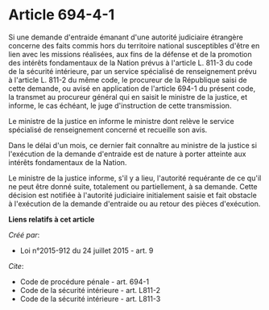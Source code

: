 # Article 694-4-1

Si une demande d'entraide émanant d'une autorité judiciaire étrangère concerne des faits commis hors du territoire national
susceptibles d'être en lien avec les missions réalisées, aux fins de la défense et de la promotion des intérêts fondamentaux
de la Nation prévus à l'article L. 811-3 du code de la sécurité intérieure, par un service spécialisé de renseignement prévu
à l'article L. 811-2 du même code, le procureur de la République saisi de cette demande, ou avisé en application de l'article
694-1 du présent code, la transmet au procureur général qui en saisit le ministre de la justice, et informe, le cas échéant,
le juge d'instruction de cette transmission. 

Le ministre de la justice en informe le ministre dont relève le service spécialisé de renseignement concerné et recueille son
avis. 

Dans le délai d'un mois, ce dernier fait connaître au ministre de la justice si l'exécution de la demande d'entraide est de
nature à porter atteinte aux intérêts fondamentaux de la Nation. 

Le ministre de la justice informe, s'il y a lieu, l'autorité requérante de ce qu'il ne peut être donné suite, totalement ou
partiellement, à sa demande. Cette décision est notifiée à l'autorité judiciaire initialement saisie et fait obstacle à
l'exécution de la demande d'entraide ou au retour des pièces d'exécution.

**Liens relatifs à cet article**

_Créé par_:

  - Loi n°2015-912 du 24 juillet 2015 - art. 9

_Cite_:

  - Code de procédure pénale - art. 694-1
  - Code de la sécurité intérieure - art. L811-2
  - Code de la sécurité intérieure - art. L811-3
